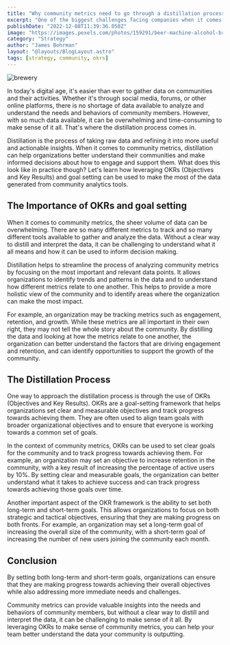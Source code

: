 ```yaml
---
title: "Why community metrics need to go through a distillation process"
excerpt: "One of the biggest challenges facing companies when it comes to community management is the sheer amount of data that is generated by these tools. From social media metrics to website analytics, there is a never-ending stream of information that can be overwhelming for even the most experienced community managers."
publishDate: "2022-12-08T11:39:36.050Z"
image: "https://images.pexels.com/photos/159291/beer-machine-alcohol-brewery-159291.jpeg?auto=compress&cs=tinysrgb&w=1260&h=750&dpr=2"
category: "Strategy"
author: "James Bohrman"
layout: "@layouts/BlogLayout.astro"
tags: [strategy, community, okrs]
---
```


![brewery](https://images.pexels.com/photos/159291/beer-machine-alcohol-brewery-159291.jpeg?auto=compress&cs=tinysrgb&w=1260&h=750&dpr=2)

In today's digital age, it's easier than ever to gather data on communities and their activities. Whether it's through social media, forums, or other online platforms, there is no shortage of data available to analyze and understand the needs and behaviors of community members. However, with so much data available, it can be overwhelming and time-consuming to make sense of it all. That's where the distillation process comes in.

Distillation is the process of taking raw data and refining it into more useful and actionable insights. When it comes to community metrics, distillation can help organizations better understand their communities and make informed decisions about how to engage and support them. What does this look like in practice though? Let's learn how leveraging OKRs (Objectives and Key Results) and goal setting can be used to make the most of the data generated from community analytics tools.

## The Importance of OKRs and goal setting

When it comes to community metrics, the sheer volume of data can be overwhelming. There are so many different metrics to track and so many different tools available to gather and analyze the data. Without a clear way to distill and interpret the data, it can be challenging to understand what it all means and how it can be used to inform decision making.

Distillation helps to streamline the process of analyzing community metrics by focusing on the most important and relevant data points. It allows organizations to identify trends and patterns in the data and to understand how different metrics relate to one another. This helps to provide a more holistic view of the community and to identify areas where the organization can make the most impact.

For example, an organization may be tracking metrics such as engagement, retention, and growth. While these metrics are all important in their own right, they may not tell the whole story about the community. By distilling the data and looking at how the metrics relate to one another, the organization can better understand the factors that are driving engagement and retention, and can identify opportunities to support the growth of the community.

## The Distillation Process

One way to approach the distillation process is through the use of OKRs (Objectives and Key Results). OKRs are a goal-setting framework that helps organizations set clear and measurable objectives and track progress towards achieving them. They are often used to align team goals with broader organizational objectives and to ensure that everyone is working towards a common set of goals.

In the context of community metrics, OKRs can be used to set clear goals for the community and to track progress towards achieving them. For example, an organization may set an objective to increase retention in the community, with a key result of increasing the percentage of active users by 10%. By setting clear and measurable goals, the organization can better understand what it takes to achieve success and can track progress towards achieving those goals over time.

Another important aspect of the OKR framework is the ability to set both long-term and short-term goals. This allows organizations to focus on both strategic and tactical objectives, ensuring that they are making progress on both fronts. For example, an organization may set a long-term goal of increasing the overall size of the community, with a short-term goal of increasing the number of new users joining the community each month.

## Conclusion

By setting both long-term and short-term goals, organizations can ensure that they are making progress towards achieving their overall objectives while also addressing more immediate needs and challenges.

Community metrics can provide valuable insights into the needs and behaviors of community members, but without a clear way to distill and interpret the data, it can be challenging to make sense of it all. By leveraging OKRs to make sense of community metrics, you can help your team better understand the data your community is outputting. 